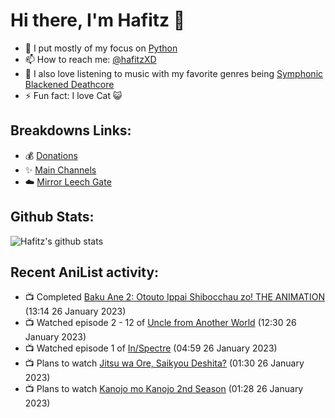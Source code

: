 # Hi there, I'm Hafitz 👋
- 🐍 I put mostly of my focus on [Python](https://python.org)
- 📫 How to reach me: [@hafitzXD](https://t.me/hafitzXD)
- 🎵 I also love listening to music with my favorite genres being [Symphonic Blackened Deathcore](https://youtu.be/qyYmS_iBcy4)
- ⚡ Fun fact: I love Cat 😺

## Breakdowns Links:
- 💰 [Donations](https://t.me/TheBreakdowns/2)
- ✨ [Main Channels](https://t.me/TheBreakdowns)
- ☁️ [Mirror Leech Gate](https://t.me/BreakdownsGate)

## Github Stats:
![Hafitz's github stats](https://github-readme-stats.vercel.app/api?username=breakdowns&show_icons=true&count_private=true&bg_color=00000000&text_color=777)

## Recent AniList activity:
<!-- ANILIST_ACTIVITY:start -->

-   📺 Completed [Baku Ane 2: Otouto Ippai Shibocchau zo! THE ANIMATION](https://anilist.co/anime/99964) (13:14 26 January 2023)
-   📺 Watched episode 2 - 12 of [Uncle from Another World](https://anilist.co/anime/135806) (12:30 26 January 2023)
-   📺 Watched episode 1 of [In/Spectre](https://anilist.co/anime/107201) (04:59 26 January 2023)
-   📺 Plans to watch [Jitsu wa Ore, Saikyou Deshita?](https://anilist.co/anime/154391) (01:30 26 January 2023)
-   📺 Plans to watch [Kanojo mo Kanojo 2nd Season](https://anilist.co/anime/154692) (01:28 26 January 2023)

<!-- ANILIST_ACTIVITY:end -->
